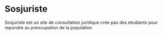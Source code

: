 # Sosjuriste
Sosjuriste est un site de consultation juridique crée pas des etudiants pour repondre au preocupation de la population
